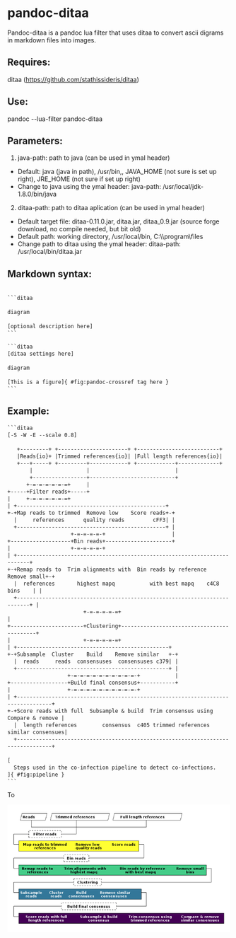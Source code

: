 # pandoc-ditaa

Pandoc-ditaa is a pandoc lua filter that uses ditaa to convert ascii digrams in markdown files into images.

## Requires:

ditaa (https://github.com/stathissideris/ditaa)

## Use:

pandoc --lua-filter pandoc-ditaa

## Parameters:

1. java-path: path to java (can be used in ymal header)
  - Default: java (java in path), /usr/bin,,
    JAVA_HOME (not sure is set up right), JRE_HOME (not sure if set up right)
  - Change to java using the ymal header: java-path: /usr/local/jdk-1.8.0/bin/java
2. ditaa-path: path to ditaa aplication (can be used in ymal header)
  - Default target file: ditaa-0.11.0.jar, ditaa.jar, ditaa_0.9.jar (source forge download, no compile needed, but bit old)
  - Default path: working directory, /usr/local/bin, C:\\\\program\\files
  - Change path to ditaa using the ymal header: ditaa-path: /usr/local/bin/ditaa.jar

## Markdown syntax:

````

```ditaa

diagram

[optional description here]
```
````

````
```ditaa
[ditaa settings here]

diagram

[This is a figure]{ #fig:pandoc-crossref tag here }
```
````


## Example:

````
```ditaa
[-S -W -E --scale 0.8]

   +---------+ +----------------------+ +--------------------------+
   |Reads{io}+ |Trimmed references{io}| |Full length references{io}|
   +---+-----+ +---------+------------+ +------------+-------------+
       |                 |                           |
       +-----------------+---------------------------+
      +-=-=-=-=-=-=+     |
+-----+Filter reads+-----+
|     +-=-=-=-=-=-=+
| +-----------------------------------------------+
+-+Map reads to trimmed  Remove low    Score reads+-+
  |     references      quality reads         cFF3| |
  +-----------------------------------------------+ |
                    +-=-=-=-=-+                     |
+-------------------+Bin reads+---------------------+
|                   +-=-=-=-=-+
| +--------------------------------------------------------------------------+
+-+Remap reads to  Trim alignments with  Bin reads by reference  Remove small+-+
  |  references       highest mapq           with best mapq    c4C8  bins    | |
  +--------------------------------------------------------------------------+ |
                        +-=-=-=-=-=+                                           |
+-----------------------+Clustering+-------------------------------------------+
|                       +-=-=-=-=-=+    
| +------------------------------------------------+
+-+Subsample  Cluster    Build    Remove similar   +-+
  |  reads     reads  consensuses  consensuses c379| |
  +------------------------------------------------+ |
                   +-=-=-=-=-=-=-=-=-=-=-+           |
+------------------+Build final consensus+-----------+
|                  +-=-=-=-=-=-=-=-=-=-=-+
| +---------------------------------------------------------------------------------+
+-+Score reads with full  Subsample & build  Trim consensus using  Compare & remove |
  |  length references        consensus  c405 trimmed references  similar consensues|
  +---------------------------------------------------------------------------------+

[
  Steps used in the co-infection pipeline to detect co-infections.
]{ #fig:pipeline }
```
````

To

![An example image](ditaa0.png)
